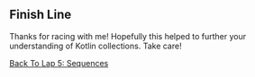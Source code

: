 ## Finish Line
Thanks for racing with me! Hopefully this helped to further your understanding of Kotlin collections. Take care!

[Back To Lap 5: Sequences](/sequences.md)
